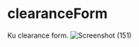 # clearanceForm
Ku clearance form.
![Screenshot (151)](https://user-images.githubusercontent.com/66950809/124068641-98c6a880-da5a-11eb-9454-430200d5af7c.png)

